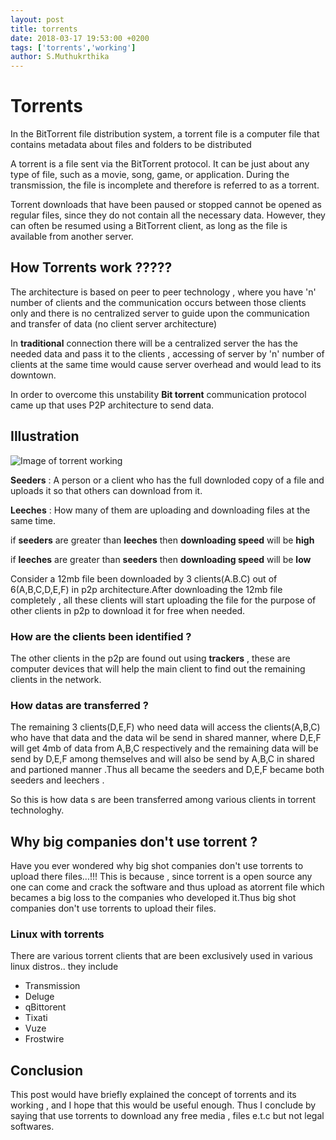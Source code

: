 ```yaml
---
layout: post
title: torrents
date: 2018-03-17 19:53:00 +0200
tags: ['torrents','working']
author: S.Muthukrthika
---
```


# Torrents
In the BitTorrent file distribution system, a torrent file is a computer file that contains metadata about files and folders to be distributed

A torrent is a file sent via the BitTorrent protocol. It can be just about any type of file, such as a movie, song, game, or application. During the transmission, the file is incomplete and therefore is referred to as a torrent.


Torrent downloads that have been paused or stopped cannot be opened as regular files, since they do not contain all the necessary data. However, they can often be resumed using a BitTorrent client, as long as the file is available from another server.

## How Torrents work ?????
The architecture is based on peer to peer technology , where you have 'n' number of clients and the communication occurs between those clients only and there is no centralized server to guide upon the communication and transfer of data (no client server architecture) 

In **traditional** connection there will be a centralized server the has the needed data and pass it to the clients , accessing of server by 'n' number of clients at the same time would cause server overhead and would lead to its downtown.

In order to overcome this unstability **Bit torrent** communication protocol came up that uses P2P architecture to send data.

## Illustration

![Image of torrent working](https://image.slidesharecdn.com/bit-torrentseminar-130404214726-phpapp02/95/bit-torrent-seminar-11-638.jpg?cb=1367443419)

**Seeders** : A person or a client who has the full downloded copy of a file and uploads it so that others can download from it.

**Leeches** : How many of them are uploading and downloading files at the same time.

if **seeders** are greater than **leeches** then **downloading speed** will be **high**

if **leeches** are greater than **seeders** then **downloading speed** will be **low**

Consider a 12mb file been downloaded by 3 clients(A.B.C) out of 6(A,B,C,D,E,F) in p2p architecture.After downloading the 12mb file completely , all these clients will start uploading the file for the purpose of other clients in p2p to download it for free when needed.

### How are the clients been identified ?
The other clients in the p2p are found out using **trackers** , these are computer devices that will help the main client to find out the remaining clients in the network.

### How datas are transferred ?
The remaining 3 clients(D,E,F) who need data will access the clients(A,B,C) who have that data and the data wil be send in shared manner, where D,E,F will get 4mb of data from A,B,C respectively and the remaining data will be send by D,E,F among themselves and will also be send by A,B,C  in shared and partioned manner .Thus all became the seeders and D,E,F became both seeders and leechers .

So this is how data s are been transferred among various clients in torrent technologhy.

## Why big companies don't use torrent ?
Have you ever wondered why big shot companies don't use torrents to upload there files...!!! This is because , since torrent is a open source any one can come and crack the software and thus upload as atorrent file which becames a big loss to the companies who developed it.Thus big shot companies don't use torrents to upload their files.

### Linux with torrents
There are various torrent clients that are been exclusively used in various linux distros.. they include

* Transmission
* Deluge
* qBittorent
* Tixati
* Vuze
* Frostwire

## Conclusion
This post would have briefly explained the concept of torrents and its working , and I hope that this would be useful enough. Thus I conclude by saying that use torrents to download any free media , files e.t.c but not legal softwares.


